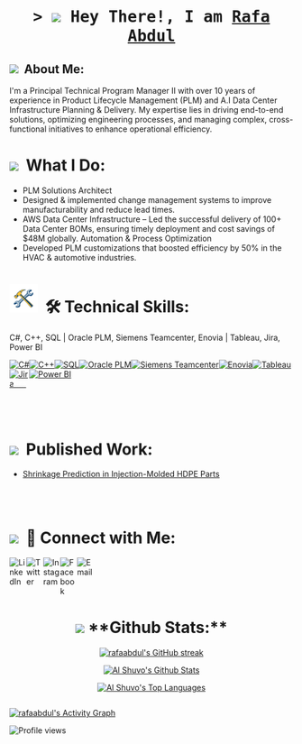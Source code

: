 <!-- Intro  -->
<h1 align="center">
        <samp>&gt; <img src="https://emojis.slackmojis.com/emojis/images/1531849430/4246/blob-sunglasses.gif?1531849430" width="30"/> Hey There!, I am
                <b><a target="_blank" href="https://rafaabdul.com/">Rafa Abdul </a></b>
        </samp>
</h1>

<h2 align="left"><img src="https://media.tenor.com/QhRvvwpCdVoAAAAi/rocket.gif" width='25'/>&nbsp; About Me: </h2>

I'm a Principal Technical Program Manager II with over 10 years of experience in Product Lifecycle Management (PLM) and A.I Data Center Infrastructure Planning & Delivery. My expertise lies in driving end-to-end solutions, optimizing engineering processes, and managing complex, cross-functional initiatives to enhance operational efficiency.

<h1><img src="https://media.tenor.com/OkKxZR52Qi8AAAAi/light-bulb-joypixels.gif" width='25'/>&nbsp; What I Do:</h1>

- PLM Solutions Architect
- Designed & implemented change management systems to improve manufacturability and reduce lead times.
- AWS Data Center Infrastructure
  – Led the successful delivery of 100+ Data Center BOMs, ensuring timely deployment and cost savings of $48M globally.
  Automation & Process Optimization
- Developed PLM customizations that boosted efficiency by 50% in the HVAC & automotive industries.

<h1><img src="./rotating_tools.gif" width='50'/>&nbsp; 🛠 Technical Skills:</h1>

C#, C++, SQL | Oracle PLM, Siemens Teamcenter, Enovia | Tableau, Jira, Power BI

<div style="display: flex; justify-content: flex-start; flex-wrap: wrap;">
  <a href="https://learn.microsoft.com/en-us/dotnet/csharp/" target="_blank">
    <img src="https://images.seeklogo.com/logo-png/36/1/c-sharp-c-logo-png_seeklogo-363285.png" alt="C#" width="40" height="40"/>
  </a>

  <a href="https://www.cplusplus.com/" target="_blank">
    <img src="https://miro.medium.com/v2/resize:fit:750/format:webp/1*Wd5q3FM1ne7y8y1Xojh-8g.png" alt="C++" width="40" height="40"/>
  </a>

  <a href="https://www.sql.org/" target="_blank">
    <img src="https://seeklogo.com/images/A/azure-sql-database-logo-D7A32C9CD9-seeklogo.com.png" alt="SQL" width="40" height="40"/>
  </a>

  <a href="https://www.oracle.com/plm/" target="_blank">
    <img src="https://www.usb-muc.de/wp-content/uploads/2018/09/Oracle_PLM_Logo-200x200.png" alt="Oracle PLM" height="40"/>
  </a>

  <a href="https://www.plm.automation.siemens.com/en/teamcenter/" target="_blank">
    <img src="https://logodix.com/logo/1121765.png" alt="Siemens Teamcenter" height="40"/>
  </a>

  <a href="https://www.3ds.com/products-services/enovia/" target="_blank">
    <img src="https://www.cadmes.com/hs-fs/hubfs/3DEXPERIENCE/ENOVIA/enovia%20logo.png?width=670&name=enovia%20logo.png" alt="Enovia" height="40"/>
  </a>

  <a href="https://www.tableau.com/" target="_blank">
    <img src="https://www.techmonitor.ai/wp-content/uploads/sites/29/2016/07/what-is-tableau-2.png" alt="Tableau" height="40"/>
  </a>

  <a href="https://www.atlassian.com/software/jira" target="_blank">
    <img src="https://logos-world.net/wp-content/uploads/2021/02/Jira-Emblem.png" alt="Jira" width="80" height="40"/><span style="color:white; margin-left:-30px">Jira</span>
  </a>

  <a href="https://powerbi.microsoft.com/" target="_blank">
    <img src="https://images.seeklogo.com/logo-png/40/1/power-bi-microsoft-logo-png_seeklogo-400711.png" alt="Power BI" height="40" width="80"/>
  </a>
</div>
<br>
<br>
<br>

<h1><img src="https://media1.tenor.com/m/vDtqjv47FsIAAAAC/book-school.gif" width='50'/>&nbsp; Published Work:</h1>

- <a href="https://doi.org/10.1007/s12008-019-00593-4">Shrinkage Prediction in Injection-Molded HDPE Parts</a>

<br>
<br>
<h1><img src="https://media.tenor.com/P0n2IkAiQiMAAAAi/holy-spirit-the-way.gif" width='50'/>&nbsp; 🔗 Connect with Me:</h1>

[<img align="left" alt="LinkedIn" width="30" src="https://img.icons8.com/color/48/000000/linkedin.png" />][linkedin]
[<img align="left" alt="Twitter" width="30" src="https://img.icons8.com/fluent/48/000000/twitter.png" />][twitter]
[<img align="left" alt="Instagram"  width="30" src="https://img.icons8.com/fluent/48/000000/instagram-new.png" />][instagram]
[<img align="left" alt="Facebook" width="30" src="https://img.icons8.com/fluency/48/000000/facebook-new.png" />][facebook]
[<img align="left" alt="Email" width="30" src="https://img.icons8.com/fluency/48/000000/mail.png" />][Email]

[linkedin]: https://www.linkedin.com/in/rafaabdul/
[twitter]: https://twitter.com
[instagram]: https://www.instagram.com
[facebook]: https://www.facebook.com
[Email]: mailto:comabdulrafa03@gmail.com

<br>
<br>
<br>
<br>

<p align="center">
   <table>
      <h1 align="center"><img src="https://media.giphy.com/media/ZCN6F3FAkwsyOGU2RS/giphy.gif" width="40"> **Github Stats:**</h1>
      <p align="center">
              <a href="https://github.com/rafaabdul">
                      <img src="https://github-readme-streak-stats.herokuapp.com/?user=rafaabdul&theme=radical&border=7F3FBF&background=0D1117" alt="rafaabdul's GitHub streak"/>
              </a>
      </p>
           <p align="center"> 
                   <a href="https://github.com/rafaabdul">
                           <img alt="Al Shuvo's Github Stats" src="https://denvercoder1-github-readme-stats.vercel.app/api?username=rafaabdul&show_icons=true&count_private=true&theme=react&border_color=7F3FBF&bg_color=0D1117&title_color=F85D7F&icon_color=F8D866" height="192px" width="49.5%"/>
                   </a><br>
           </p>
           <p align="center">
                   <a href="https://github.com/rafaabdul">
           <img alt="Al Shuvo's Top Languages" src="https://denvercoder1-github-readme-stats.vercel.app/api/top-langs/?username=rafaabdul&langs_count=8&layout=compact&theme=react&border_color=7F3FBF&bg_color=0D1117&title_color=F85D7F&icon_color=F8D866" height="192px" width="49.5%"/>
   </a><br/>
           </p>
   </table>
</p>

<a href="https://github.com/rafaabdul"><img alt="rafaabdul's Activity Graph" src="https://github-readme-activity-graph.vercel.app/graph?username=rafaabdul&theme=github-compact&point=68929b&area=true&hide_border=true" /></a>

![Profile views](https://komarev.com/ghpvc/?username=rafaabdul&color=orange)
